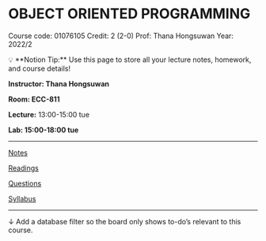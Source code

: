 # OBJECT ORIENTED PROGRAMMING

Course code: 01076105
Credit: 2 (2-0)
Prof: Thana Hongsuwan
Year: 2022/2

<aside>
💡 **Notion Tip:** Use this page to store all your lecture notes, homework, and course details!

</aside>

****Instructor: Thana Hongsuwan****

**Room: ECC-811**

**Lecture:** 13:00-15:00 tue

**Lab: 15:00-18:00 tue**

---

[Notes](OBJECT%20ORIENTED%20PROGRAMMING%20ee5f9230151d4976ba848dec00eda5b3/Notes%20bf06957a068e4cebb5e484ab56371c87.csv)

[Readings](OBJECT%20ORIENTED%20PROGRAMMING%20ee5f9230151d4976ba848dec00eda5b3/Readings%2097cbf7386f084a49951e1b89f493df8f.csv)

[Questions](OBJECT%20ORIENTED%20PROGRAMMING%20ee5f9230151d4976ba848dec00eda5b3/Questions%20f0780f6966aa4c3bb161aad8e9621138.md)

[Syllabus](OBJECT%20ORIENTED%20PROGRAMMING%20ee5f9230151d4976ba848dec00eda5b3/Syllabus%20336c2f0c8a544d36b44260aea0eae9ed.md)

---

↓ Add a database filter so the board only shows to-do’s relevant to this course.